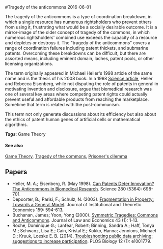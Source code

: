 
#Tragedy of the anticommons
2016-06-01

The tragedy of the anticommons is a type of coordination breakdown, in which a single resource has numerous rightsholders who prevent others from using it, frustrating what would be a socially desirable outcome. It is a mirror-image of the older concept of tragedy of the commons, in which numerous rightsholders' combined use exceeds the capacity of a resource and depletes or destroys it. The "tragedy of the anticommons" covers a range of coordination failures including patent thickets, and submarine patents. Overcoming these breakdowns can be difficult, but there are assorted means, including eminent domain, laches, patent pools, or other licensing organizations.

The term originally appeared in Michael Heller's 1998 article of the same name and is the thesis of his 2008 book. In a 1998 [Science article](http://science.sciencemag.org/content/280/5364/698.full), Heller and Rebecca Eisenberg, while not disputing the role of patents in general in motivating invention and disclosure, argue that biomedical research was one of several key areas where competing patent rights could actually prevent useful and affordable products from reaching the marketplace. Sometime that term is related with the post-communism.

This term not only generate discussions about its efficiency but also about the ethics of patent human genes of artificial cells or mathematical algorithms.

***Tags***: Game Theory

#### See also
[Game Theory](/game_theory), [Tragedy of the commons](/tragedy_of_the_commons), [Prisoner's dilemma](/prisoner's_dilemma)
## Papers
* Heller, M. A.; Eisenberg, R. (May 1998). [Can Patents Deter Innovation? The Anticommons in Biomedical Research](http://science.sciencemag.org/content/280/5364/698.full). Science 280 (5364): 698-701.
* Depoorter, B.; Parisi, F.; Schulz, N. (2003). [Fragmentation in Property: Towards a General Model](http://www.law.gmu.edu/assets/files/publications/working_papers/02-03.pdf). Journal of Institutional and Theoretic Economics 159: 594-613.
* Buchanan, James; Yoon, Yong (2000). [Symmetric Tragedies: Commons and Anticommons](http://www.econ.ucsb.edu/~tedb/Courses/Ec100C/Readings/BuchananYoon.pdf). Journal of Law and Economics 43 (1): 1-13.
* Roche, Dominique G.; Lanfear, Robert; Binning, Sandra A.; Haff, Tonya M.; Schwanz, Lisa E.; Cain, Kristal E.; Kokko, Hanna; Jennions, Michael D.; Kruuk, Loeske E. B. (2014). [Troubleshooting public data archiving: suggestions to increase participation](https://dx.doi.org/10.1371%2Fjournal.pbio.1001779). PLOS Biology 12 (1): e1001779.


